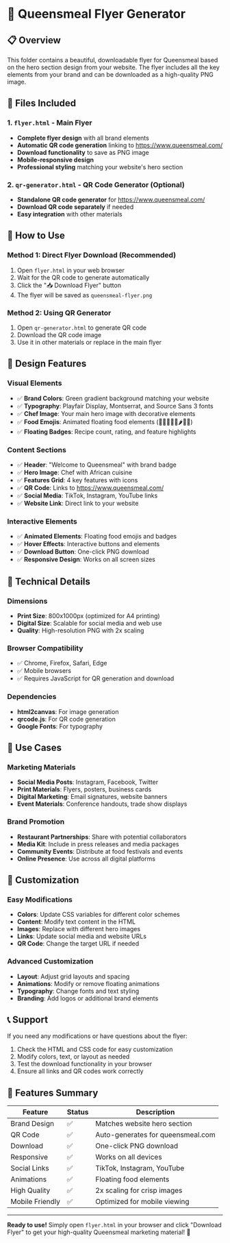 # 🎨 Queensmeal Flyer Generator

## 📋 Overview
This folder contains a beautiful, downloadable flyer for Queensmeal based on the hero section design from your website. The flyer includes all the key elements from your brand and can be downloaded as a high-quality PNG image.

## 📁 Files Included

### 1. `flyer.html` - Main Flyer
- **Complete flyer design** with all brand elements
- **Automatic QR code generation** linking to https://www.queensmeal.com/
- **Download functionality** to save as PNG image
- **Mobile-responsive design**
- **Professional styling** matching your website's hero section

### 2. `qr-generator.html` - QR Code Generator (Optional)
- **Standalone QR code generator** for https://www.queensmeal.com/
- **Download QR code separately** if needed
- **Easy integration** with other materials

## 🚀 How to Use

### Method 1: Direct Flyer Download (Recommended)
1. Open `flyer.html` in your web browser
2. Wait for the QR code to generate automatically
3. Click the "📥 Download Flyer" button
4. The flyer will be saved as `queensmeal-flyer.png`

### Method 2: Using QR Generator
1. Open `qr-generator.html` to generate QR code
2. Download the QR code image
3. Use it in other materials or replace in the main flyer

## 🎨 Design Features

### Visual Elements
- ✅ **Brand Colors**: Green gradient background matching your website
- ✅ **Typography**: Playfair Display, Montserrat, and Source Sans 3 fonts
- ✅ **Chef Image**: Your main hero image with decorative elements
- ✅ **Food Emojis**: Animated floating food elements (🍚🍗🥘🍲🥗🌶️🍅🍛)
- ✅ **Floating Badges**: Recipe count, rating, and feature highlights

### Content Sections
- ✅ **Header**: "Welcome to Queensmeal" with brand badge
- ✅ **Hero Image**: Chef with African cuisine
- ✅ **Features Grid**: 4 key features with icons
- ✅ **QR Code**: Links to https://www.queensmeal.com/
- ✅ **Social Media**: TikTok, Instagram, YouTube links
- ✅ **Website Link**: Direct link to your website

### Interactive Elements
- ✅ **Animated Elements**: Floating food emojis and badges
- ✅ **Hover Effects**: Interactive buttons and elements
- ✅ **Download Button**: One-click PNG download
- ✅ **Responsive Design**: Works on all screen sizes

## 📱 Technical Details

### Dimensions
- **Print Size**: 800x1000px (optimized for A4 printing)
- **Digital Size**: Scalable for social media and web use
- **Quality**: High-resolution PNG with 2x scaling

### Browser Compatibility
- ✅ Chrome, Firefox, Safari, Edge
- ✅ Mobile browsers
- ✅ Requires JavaScript for QR generation and download

### Dependencies
- **html2canvas**: For image generation
- **qrcode.js**: For QR code generation
- **Google Fonts**: For typography

## 🎯 Use Cases

### Marketing Materials
- **Social Media Posts**: Instagram, Facebook, Twitter
- **Print Materials**: Flyers, posters, business cards
- **Digital Marketing**: Email signatures, website banners
- **Event Materials**: Conference handouts, trade show displays

### Brand Promotion
- **Restaurant Partnerships**: Share with potential collaborators
- **Media Kit**: Include in press releases and media packages
- **Community Events**: Distribute at food festivals and events
- **Online Presence**: Use across all digital platforms

## 🔧 Customization

### Easy Modifications
- **Colors**: Update CSS variables for different color schemes
- **Content**: Modify text content in the HTML
- **Images**: Replace with different hero images
- **Links**: Update social media and website URLs
- **QR Code**: Change the target URL if needed

### Advanced Customization
- **Layout**: Adjust grid layouts and spacing
- **Animations**: Modify or remove floating animations
- **Typography**: Change fonts and text styling
- **Branding**: Add logos or additional brand elements

## 📞 Support

If you need any modifications or have questions about the flyer:
1. Check the HTML and CSS code for easy customization
2. Modify colors, text, or layout as needed
3. Test the download functionality in your browser
4. Ensure all links and QR codes work correctly

## 🌟 Features Summary

| Feature | Status | Description |
|---------|--------|-------------|
| Brand Design | ✅ | Matches website hero section |
| QR Code | ✅ | Auto-generates for queensmeal.com |
| Download | ✅ | One-click PNG download |
| Responsive | ✅ | Works on all devices |
| Social Links | ✅ | TikTok, Instagram, YouTube |
| Animations | ✅ | Floating food elements |
| High Quality | ✅ | 2x scaling for crisp images |
| Mobile Friendly | ✅ | Optimized for mobile viewing |

---

**Ready to use!** Simply open `flyer.html` in your browser and click "Download Flyer" to get your high-quality Queensmeal marketing material! 🚀